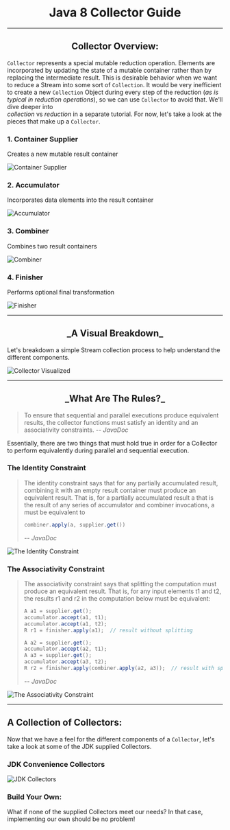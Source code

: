 <h1 style="text-align: center;">Java 8 Collector Guide</h1>

---

<h2 style="text-align: center;">Collector Overview:</h2>

`Collector` represents a special mutable reduction operation. Elements are incorporated by updating
the state of a mutable container rather than by replacing the intermediate result. This is desirable
behavior when we want to reduce a Stream into some sort of `Collection`. It would be very
inefficient to create a new `Collection` Object during every step of the reduction (*as is typical
in reduction operations*), so we can use `Collector` to avoid that. We'll dive deeper into  
*collection* vs *reduction* in a separate tutorial. For now, let's take a look at the pieces that
make up a `Collector`.

### 1. Container Supplier

Creates a new mutable result container

![Container Supplier](src/main/resources/collector/supplier.png "Container Supplier")

### 2. Accumulator

Incorporates data elements into the result container

![Accumulator](src/main/resources/collector/accumulator.png "Accumulator")

### 3. Combiner

Combines two result containers

![Combiner ](src/main/resources/collector/combiner.png "Combiner")

### 4. Finisher

Performs optional final transformation

![Finisher](src/main/resources/collector/finisher.png "Finisher")

---

<h2 style="text-align: center;">_A Visual Breakdown_</h2>

Let's breakdown a simple Stream collection process to help understand the different components.

![Collector Visualized](src/main/resources/collector/samplebreakdown.png "Collector Visualized")

---

<h2 style="text-align: center;">_What Are The Rules?_</h2>

> To ensure that sequential and parallel executions produce equivalent results, the collector functions must satisfy an identity and an associativity constraints.
> -- <cite>JavaDoc</cite>

Essentially, there are two things that must hold true in order for a Collector to perform
equivalently during parallel and sequential execution.

### The Identity Constraint

> The identity constraint says that for any partially accumulated result, combining it with an empty result container must produce an equivalent result. That is, for a partially accumulated result a that is the result of any series of accumulator and combiner invocations, a must be equivalent to
> ```java
> combiner.apply(a, supplier.get())
> ```
> -- <cite>JavaDoc</cite>

![The Identity Constraint](src/main/resources/collector/identityconstraint.png "The Identity Constraint")

### The Associativity Constraint

> The associativity constraint says that splitting the computation must produce an equivalent result. That is, for any input elements t1 and t2, the results r1 and r2 in the computation below must be equivalent:
> ```java
> A a1 = supplier.get();
> accumulator.accept(a1, t1);
> accumulator.accept(a1, t2);
> R r1 = finisher.apply(a1);  // result without splitting
>
> A a2 = supplier.get();
> accumulator.accept(a2, t1);
> A a3 = supplier.get();
> accumulator.accept(a3, t2);
> R r2 = finisher.apply(combiner.apply(a2, a3));  // result with splitting
> ```
> -- <cite>JavaDoc</cite>

![The Associativity Constraint](src/main/resources/collector/associativityconstraint.png "The Associativity Constraint")



---

## A Collection of Collectors:

Now that we have a feel for the different components of a `Collector`, let's take a look at some of
the JDK supplied Collectors.

### JDK Convenience Collectors

![JDK Collectors](src/main/resources/collector/jdkcollectors.png "JDK Collectors")

### Build Your Own:

What if none of the supplied Collectors meet our needs? In that case, implementing our own should be
no problem!

```java

```

